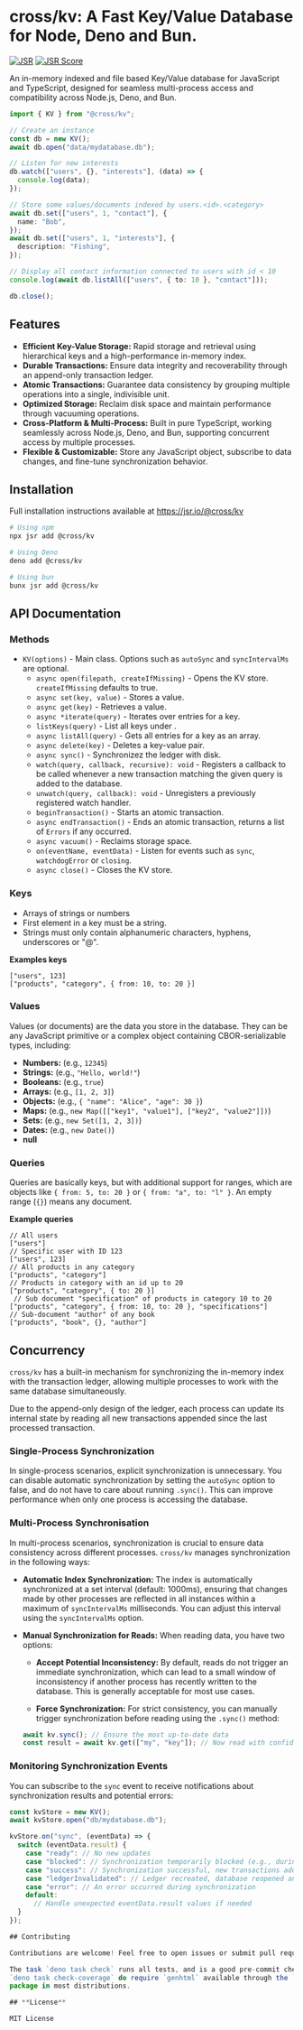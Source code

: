 # cross/kv: A Fast Key/Value Database for Node, Deno and Bun.

[![JSR](https://jsr.io/badges/@cross/kv)](https://jsr.io/@cross/kv)
[![JSR Score](https://jsr.io/badges/@<scope>/@cross/kv)](https://jsr.io/@cross/kv)

An in-memory indexed and file based Key/Value database for JavaScript and
TypeScript, designed for seamless multi-process access and compatibility across
Node.js, Deno, and Bun.

```typescript
import { KV } from "@cross/kv";

// Create an instance
const db = new KV();
await db.open("data/mydatabase.db");

// Listen for new interests
db.watch(["users", {}, "interests"], (data) => {
  console.log(data);
});

// Store some values/documents indexed by users.<id>.<category>
await db.set(["users", 1, "contact"], {
  name: "Bob",
});
await db.set(["users", 1, "interests"], {
  description: "Fishing",
});

// Display all contact information connected to users with id < 10
console.log(await db.listAll(["users", { to: 10 }, "contact"]));

db.close();
```

## Features

- **Efficient Key-Value Storage:** Rapid storage and retrieval using
  hierarchical keys and a high-performance in-memory index.
- **Durable Transactions:** Ensure data integrity and recoverability through an
  append-only transaction ledger.
- **Atomic Transactions:** Guarantee data consistency by grouping multiple
  operations into a single, indivisible unit.
- **Optimized Storage:** Reclaim disk space and maintain performance through
  vacuuming operations.
- **Cross-Platform & Multi-Process:** Built in pure TypeScript, working
  seamlessly across Node.js, Deno, and Bun, supporting concurrent access by
  multiple processes.
- **Flexible & Customizable:** Store any JavaScript object, subscribe to data
  changes, and fine-tune synchronization behavior.

## Installation

Full installation instructions available at <https://jsr.io/@cross/kv>

```bash
# Using npm
npx jsr add @cross/kv

# Using Deno
deno add @cross/kv

# Using bun
bunx jsr add @cross/kv
```

## API Documentation

### Methods

- `KV(options)` - Main class. Options such as `autoSync` and `syncIntervalMs`
  are optional.
  - `async open(filepath, createIfMissing)` - Opens the KV store.
    `createIfMissing` defaults to true.
  - `async set(key, value)` - Stores a value.
  - `async get(key)` - Retrieves a value.
  - `async *iterate(query)` - Iterates over entries for a key.
  - `listKeys(query)` - List all keys under <query>.
  - `async listAll(query)` - Gets all entries for a key as an array.
  - `async delete(key)` - Deletes a key-value pair.
  - `async sync()` - Synchronizez the ledger with disk.
  - `watch(query, callback, recursive): void` - Registers a callback to be
    called whenever a new transaction matching the given query is added to the
    database.
  - `unwatch(query, callback): void` - Unregisters a previously registered watch
    handler.
  - `beginTransaction()` - Starts an atomic transaction.
  - `async endTransaction()` - Ends an atomic transaction, returns a list of
    `Errors` if any occurred.
  - `async vacuum()` - Reclaims storage space.
  - `on(eventName, eventData)` - Listen for events such as `sync`,
    `watchdogError` or `closing`.
  - `async close()` - Closes the KV store.

### Keys

- Arrays of strings or numbers
- First element in a key must be a string.
- Strings must only contain alphanumeric characters, hyphens, underscores or
  "@".

**Examples keys**

```
["users", 123]
["products", "category", { from: 10, to: 20 }]
```

### Values

Values (or documents) are the data you store in the database. They can be any
JavaScript primitive or a complex object containing CBOR-serializable types,
including:

- **Numbers:** (e.g., `12345`)
- **Strings:** (e.g., `"Hello, world!"`)
- **Booleans:** (e.g., `true`)
- **Arrays:** (e.g., `[1, 2, 3]`)
- **Objects:** (e.g., `{ "name": "Alice", "age": 30 }`)
- **Maps:** (e.g., `new Map([["key1", "value1"], ["key2", "value2"]])`)
- **Sets:** (e.g., `new Set([1, 2, 3])`)
- **Dates:** (e.g., `new Date()`)
- **null**

### Queries

Queries are basically keys, but with additional support for ranges, which are
objects like `{ from: 5, to: 20 }` or `{ from: "a", to: "l" }`. An empty range
(`{}`) means any document.

**Example queries**

```
// All users
["users"]       
// Specific user with ID 123          
["users", 123]            
// All products in any category
["products", "category"]  
// Products in category with an id up to 20
["products", "category", { to: 20 }] 
 // Sub document "specification" of products in category 10 to 20
["products", "category", { from: 10, to: 20 }, "specifications"]
// Sub-document "author" of any book
["products", "book", {}, "author"]
```

## Concurrency

`cross/kv` has a built-in mechanism for synchronizing the in-memory index with
the transaction ledger, allowing multiple processes to work with the same
database simultaneously.

Due to the append-only design of the ledger, each process can update its
internal state by reading all new transactions appended since the last processed
transaction.

### Single-Process Synchronization

In single-process scenarios, explicit synchronization is unnecessary. You can
disable automatic synchronization by setting the `autoSync` option to false, and
do not have to care about running `.sync()`. This can improve performance when
only one process is accessing the database.

### Multi-Process Synchronisation

In multi-process scenarios, synchronization is crucial to ensure data
consistency across different processes. `cross/kv` manages synchronization in
the following ways:

- **Automatic Index Synchronization:** The index is automatically synchronized
  at a set interval (default: 1000ms), ensuring that changes made by other
  processes are reflected in all instances within a maximum of `syncIntervalMs`
  milliseconds. You can adjust this interval using the `syncIntervalMs` option.

- **Manual Synchronization for Reads:** When reading data, you have two options:

  - **Accept Potential Inconsistency:** By default, reads do not trigger an
    immediate synchronization, which can lead to a small window of inconsistency
    if another process has recently written to the database. This is generally
    acceptable for most use cases.

  - **Force Synchronization:** For strict consistency, you can manually trigger
    synchronization before reading using the `.sync()` method:

  ```ts
  await kv.sync(); // Ensure the most up-to-date data
  const result = await kv.get(["my", "key"]); // Now read with confidence
  ```

### Monitoring Synchronization Events

You can subscribe to the `sync` event to receive notifications about
synchronization results and potential errors:

```typescript
const kvStore = new KV();
await kvStore.open("db/mydatabase.db");

kvStore.on("sync", (eventData) => {
  switch (eventData.result) {
    case "ready": // No new updates
    case "blocked": // Synchronization temporarily blocked (e.g., during vacuum)
    case "success": // Synchronization successful, new transactions added
    case "ledgerInvalidated": // Ledger recreated, database reopened and index resynchronized
    case "error": // An error occurred during synchronization
    default:
      // Handle unexpected eventData.result values if needed
  }
});

## Contributing

Contributions are welcome! Feel free to open issues or submit pull requests.

The task `deno task check` runs all tests, and is a good pre-commit check.
`deno task check-coverage` do require `genhtml` available through the `lcov`
package in most distributions.

## **License**

MIT License
```
